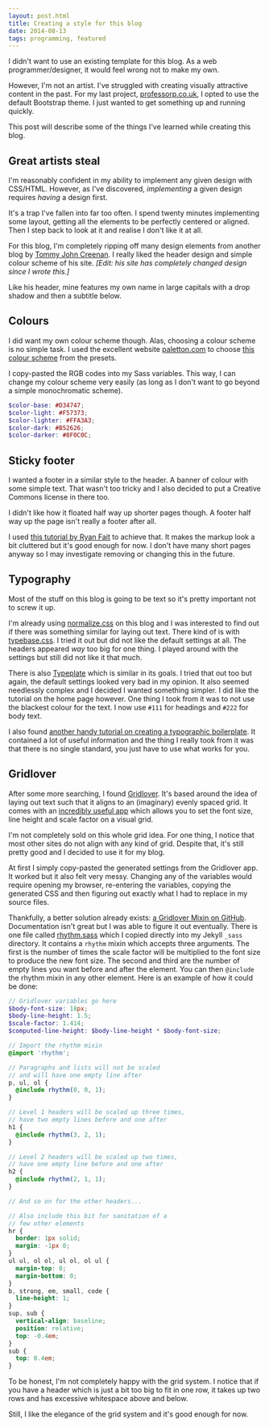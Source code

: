 ```yaml
---
layout: post.html
title: Creating a style for this blog
date: 2014-08-13
tags: programming, featured
---
```


I didn't want to use an existing template for this blog. As a web programmer/designer, it would feel wrong not to make my own. 

However, I'm not an artist. I've struggled with creating visually attractive content in the past. For my last project, [professorp.co.uk](http://professorp.co.uk/), I opted to use the default Bootstrap theme. I just wanted to get something up and running quickly.

This post will describe some of the things I've learned while creating this blog. 

<!--more-->

## Great artists steal

I'm reasonably confident in my ability to implement any given design with CSS/HTML. However, as I've discovered, *implementing* a given design requires *having* a design first.

It's a trap I've fallen into far too often. I spend twenty minutes implementing some layout, getting all the elements to be perfectly centered or aligned. Then I step back to look at it and realise I don't like it at all. 

For this blog, I'm completely ripping off many design elements from another blog by [Tommy John Creenan](http://tommyjohncreenan.com/). I really liked the header design and simple colour scheme of his site. *[Edit: his site has completely changed design since I wrote this.]*

Like his header, mine features my own name in large capitals with a drop shadow and then a subtitle below. 

## Colours

I did want my own colour scheme though. Alas, choosing a colour scheme is no simple task. I used the excellent website [paletton.com](http://www.paletton.com/) to choose [this colour scheme](http://www.paletton.com/#uid=1000u0kleqtbzEKgVuIpcmGtdhZ) from the presets. 

I copy-pasted the RGB codes into my Sass variables. This way, I can change my colour scheme very easily (as long as I don't want to go beyond a simple monochromatic scheme).

```scss
$color-base: #D34747;
$color-light: #F57373;
$color-lighter: #FFA3A3;
$color-dark: #B52626;
$color-darker: #8F0C0C;
```

## Sticky footer

I wanted a footer in a similar style to the header. A banner of colour with some simple text. That wasn't too tricky and I also decided to put a Creative Commons license in there too. 

I didn't like how it floated half way up shorter pages though. A footer half way up the page isn't really a footer after all. 

I used [this tutorial by Ryan Fait](http://ryanfait.com/html5-sticky-footer/) to achieve that. It makes the markup look a bit cluttered but it's good enough for now. I don't have many short pages anyway so I may investigate removing or changing this in the future. 

## Typography

Most of the stuff on this blog is going to be text so it's pretty important not to screw it up. 

I'm already using [normalize.css](http://necolas.github.io/normalize.css/) on this blog and I was interested to find out if there was something similar for laying out text. There kind of is with [typebase.css](http://devinhunt.github.io/typebase.css/). I tried it out but did not like the default settings at all. The headers appeared *way* too big for one thing. I played around with the settings but still did not like it that much. 

There is also [Typeplate](http://typeplate.com/) which is similar in its goals. I tried that out too but again, the default settings looked very bad in my opinion. It also seemed needlessly complex and I decided I wanted something simpler. I did like the tutorial on the home page however. One thing I took from it was to not use the blackest colour for the text. I now use `#111` for headings and `#222` for body text. 

I also found [another handy tutorial on creating a typographic boilerplate](http://webdesign.tutsplus.com/articles/a-web-designers-typographic-boilerplate--webdesign-15234). It contained a lot of useful information and the thing I really took from it was that there is no single standard, you just have to use what works for you. 

## Gridlover

After some more searching, I found [Gridlover](http://www.gridlover.net/). It's based around the idea of laying out text such that it aligns to an (imaginary) evenly spaced grid. It comes with an [incredibly useful app](http://www.gridlover.net/app/) which allows you to set the font size, line height and scale factor on a visual grid.

I'm not completely sold on this whole grid idea. For one thing, I notice that most other sites do not align with any kind of grid. Despite that, it's still pretty good and I decided to use it for my blog. 

At first I simply copy-pasted the generated settings from the Gridlover app. It worked but it also felt very messy. Changing any of the variables would require opening my browser, re-entering the variables, copying the generated CSS and then figuring out exactly what I had to replace in my source files. 

Thankfully, a better solution already exists: [a Gridlover Mixin on GitHub](https://github.com/sevenupcan/gridlover-mixin). Documentation isn't great but I was able to figure it out eventually. There is one file called [rhythm.sass](https://github.com/sevenupcan/gridlover-mixin/blob/master/sass/rhythm.sass) which I copied directly into my Jekyll `_sass` directory. It contains a `rhythm` mixin which accepts three arguments. The first is the number of times the scale factor will be multiplied to the font size to produce the new font size. The second and third are the number of empty lines you want before and after the element. You can then `@include` the rhythm mixin in any other element. Here is an example of how it could be done:

```scss
// Gridlover variables go here
$body-font-size: 18px;
$body-line-height: 1.5;
$scale-factor: 1.414;
$computed-line-height: $body-line-height * $body-font-size;

// Import the rhythm mixin
@import 'rhythm';

// Paragraphs and lists will not be scaled 
// and will have one empty line after
p, ul, ol {
  @include rhythm(0, 0, 1);
}

// Level 1 headers will be scaled up three times,
// have two empty lines before and one after
h1 {
  @include rhythm(3, 2, 1);
}

// Level 2 headers will be scaled up two times, 
// have one empty line before and one after
h2 {
  @include rhythm(2, 1, 1);
}

// And so on for the other headers...

// Also include this bit for sanitation of a 
// few other elements
hr {
  border: 1px solid;
  margin: -1px 0;
}
ul ul, ol ol, ul ol, ol ul {
  margin-top: 0;
  margin-bottom: 0;
}
b, strong, em, small, code {
  line-height: 1;
}
sup, sub {
  vertical-align: baseline;
  position: relative;
  top: -0.4em;
}
sub {
  top: 0.4em;
}
```

To be honest, I'm not completely happy with the grid system. I notice that if you have a header which is just a bit too big to fit in one row, it takes up two rows and has excessive whitespace above and below. 

Still, I like the elegance of the grid system and it's good enough for now. 
